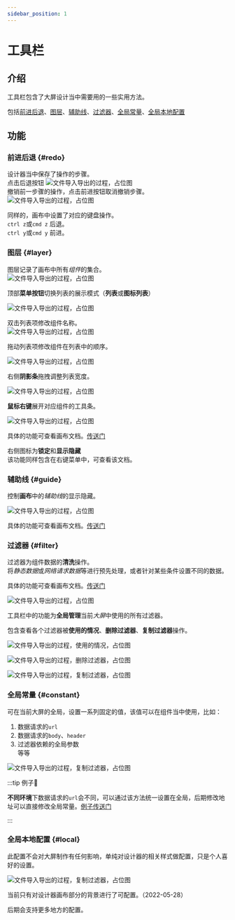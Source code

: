 ```yaml
---
sidebar_position: 1
---
```


# 工具栏  

## 介绍 

工具栏包含了大屏设计当中需要用的一些实用方法。  

包括[前进后退](#redo)、[图层](#layer)、[辅助线](#guide)、[过滤器](#filter)、[全局常量](#constant)、[全局本地配置](#local)  

## 功能  

### 前进后退 {#redo}

设计器当中保存了操作的步骤。  
点击后退按钮  ![文件导入导出的过程，占位图](/img/docusaurus.png)  
撤销前一步骤的操作，点击前进按钮取消撤销步骤。 ![文件导入导出的过程，占位图](/img/docusaurus.png)  

同样的，画布中设置了对应的键盘操作。  
`ctrl z`或`cmd z` 后退。  
`ctrl y`或`cmd y` 前进。 

### 图层 {#layer}
  
  图层记录了画布中所有*组件*的集合。  
  ![文件导入导出的过程，占位图](/img/docusaurus.png) 

  顶部**菜单按钮**切换列表的展示模式（**列表**或**图标列表**）  

  ![文件导入导出的过程，占位图](/img/docusaurus.png) 

  双击列表项修改组件名称。  
  ![文件导入导出的过程，占位图](/img/docusaurus.png) 

  拖动列表项修改组件在列表中的顺序。  

  ![文件导入导出的过程，占位图](/img/docusaurus.png) 

  右侧**阴影条**拖拽调整列表宽度。  

  ![文件导入导出的过程，占位图](/img/docusaurus.png) 

  **鼠标右键**展开对应组件的工具条。  

  ![文件导入导出的过程，占位图](/img/docusaurus.png) 
  
  具体的功能可查看画布文档。[传送门](/docs/设计器/画布#dropdown)

  右侧图标为**锁定**和**显示隐藏**  
  该功能同样包含在右键菜单中，可查看该文档。  
    
### 辅助线 {#guide}

  控制**画布**中的*辅助线*的显示隐藏。  

  ![文件导入导出的过程，占位图](/img/docusaurus.png) 

  具体的功能可查看画布文档。[传送门](/docs/设计器/画布#guide)   
### 过滤器 {#filter}

  过滤器为组件数据的**清洗**操作。  
  将*静态数据*或*网络请求数据*等进行预先处理，或者针对某些条件设置不同的数据。  

  具体的功能可查看画布文档。[传送门](/docs/设计器/配置/组件配置/数据#过滤器)   

  ![文件导入导出的过程，占位图](/img/docusaurus.png)   

  工具栏中的功能为**全局管理**当前*大屏*中使用的所有过滤器。  

  包含查看各个过滤器被**使用的情况**、**删除过滤器**、**复制过滤器**操作。  

  ![文件导入导出的过程，使用的情况，占位图](/img/docusaurus.png)  

  ![文件导入导出的过程，删除过滤器，占位图](/img/docusaurus.png)  

  ![文件导入导出的过程，复制过滤器，占位图](/img/docusaurus.png)  

### 全局常量 {#constant}  
  
  可在当前大屏的全局，设置一系列固定的值，该值可以在组件当中使用，比如：
  1. 数据请求的`url`  
  2. 数据请求的`body`、`header`  
  3. 过滤器依赖的全局参数  
  等等  

  ![文件导入导出的过程，复制过滤器，占位图](/img/docusaurus.png)  
  
:::tip 例子🌰

**不同环境**下数据请求的`url`会不同，可以通过该方法统一设置在全局，后期修改地址可以直接修改全局常量。[例子传送门](/docs/实例/example-5)  

:::

### 全局本地配置 {#local} 

  此配置不会对大屏制作有任何影响，单纯对设计器的相关样式做配置，只是个人喜好的设置。  

  ![文件导入导出的过程，复制过滤器，占位图](/img/docusaurus.png)  

  当前只有对设计器画布部分的背景进行了可配置。（2022-05-28）  

  后期会支持更多地方的配置。  